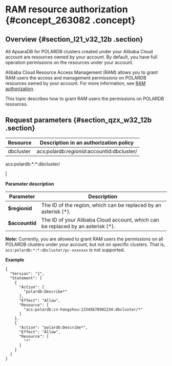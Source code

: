 # RAM resource authorization {#concept_263082 .concept}

## Overview {#section_l21_v32_12b .section}

All ApsaraDB for POLARDB clusters created under your Alibaba Cloud account are resources owned by your account. By default, you have full operation permissions on the resources under your account.

Alibaba Cloud Resource Access Management \(RAM\) allows you to grant RAM users the access and management permissions on POLARDB resources owned by your account. For more information, see [RAM authorization](https://www.alibabacloud.com/help/doc-detail/93736.htm).

This topic describes how to grant RAM users the permissions on POLARDB resources.

## Request parameters {#section_qzx_w32_12b .section}

|Resource|Description in an authorization policy|
|--------|--------------------------------------|
|dbcluster| acs:polardb:$regionid:$accountid:dbcluster/

 acs:polardb:\*:\*:dbcluster/

 |

**Parameter description**

|Parameter|Description|
|---------|-----------|
|**$regionid**|The ID of the region, which can be replaced by an asterisk \(\*\).|
|**$accountid**|The ID of your Alibaba Cloud account, which can be replaced by an asterisk \(\*\).|

**Note:** Currently, you are allowed to grant RAM users the permissions on all POLARDB clusters under your account, but not on specific clusters. That is, `acs:polardb:*:*:dbcluster/pc-xxxxxxx` is not supported.

**Example**

``` {#codeblock_d48_mv4_v00}
{
  "Version": "1",
  "Statement": [
    {
      "Action": [
        "polardb:Describe*"
      ],
      "Effect": "Allow",
      "Resource": [
        "acs:polardb:cn-hangzhou:12345678901234:dbcluster/*"
      ]
    },
    {
      "Action": "polardb:Describe*",
      "Effect": "Allow",
      "Resource": [
        "*"
      ]
    }
  ]
}
```

